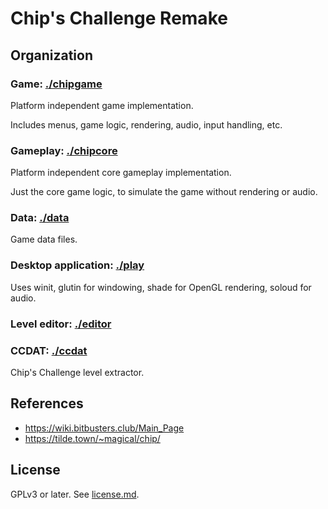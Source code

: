 Chip's Challenge Remake
=======================

Organization
------------

### Game: [./chipgame](./chipgame)

Platform independent game implementation.

Includes menus, game logic, rendering, audio, input handling, etc.

### Gameplay: [./chipcore](./chipcore)

Platform independent core gameplay implementation.

Just the core game logic, to simulate the game without rendering or audio.

### Data: [./data](./data)

Game data files.

### Desktop application: [./play](./play)

Uses winit, glutin for windowing, shade for OpenGL rendering, soloud for audio.

### Level editor: [./editor](./editor)

### CCDAT: [./ccdat](./ccdat)

Chip's Challenge level extractor.

References
----------

* https://wiki.bitbusters.club/Main_Page
* https://tilde.town/~magical/chip/

License
-------

GPLv3 or later. See [license.md](./license.md).
